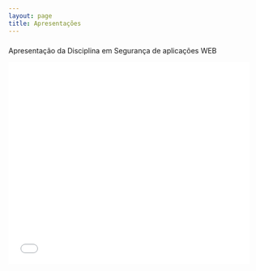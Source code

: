 ```yaml
---
layout: page
title: Apresentações
---
```



###
Apresentação da Disciplina em Segurança de aplicações WEB


<iframe src="//www.slideshare.net/slideshow/embed_code/41874521" width="476" height="400" frameborder="0" marginwidth="0" marginheight="0" scrolling="no"></iframe>